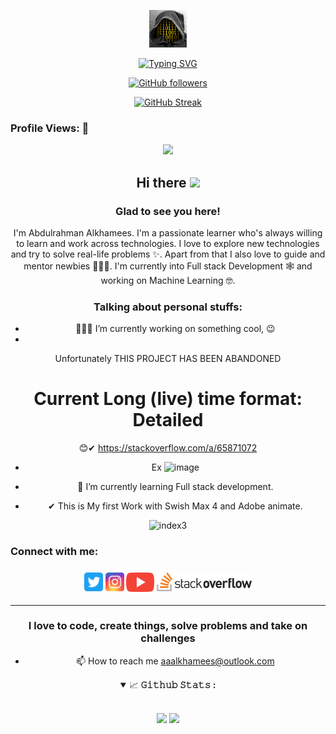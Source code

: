 <div align="center">

![Banner](https://github.com/Abd-ulRahman/Abd-ulRahman/blob/main/my_avatar.gif)

[![Typing SVG](https://readme-typing-svg.demolab.com?font=Architects+Daughter&size=28&pause=1000&color=BE0000&center=true&width=500&lines=Hey!+This+is+Abdulrahman.;I'm+a+web+and+application+Developer;I'm+also+Machine+Learning+Student;And+I'm+a+proud+🇸🇦+Mocelem)](https://git.io/typing-svg)

[![GitHub followers](https://img.shields.io/github/followers/Abd-ulRahman.svg?style=social&label=Followers)](https://github.com/Abd-ulRahman?tab=followers)

[![GitHub Streak](https://streak-stats.demolab.com?user=Abd-ulRahman&theme=highcontras&hide_border=true)](https://git.io/streak-stats)

<!-- visitor counter -->
<h3 align="left">Profile Views: 🧐</h3>
<p align="center"> 
  <img src="https://profile-counter.glitch.me/Abd-ulRahman/count.svg" />
</p>
<!-- 
  ![Profile Views](https://gpvc.arturio.dev/Abd-ulRahman)
 -->
<!-- welcome message -->
<h2>Hi there <img src="https://media.giphy.com/media/hvRJCLFzcasrR4ia7z/giphy.gif" width="25px"></h2>

<h3>Glad to see you here!</h3>

<!-- About me -->
<p>
I'm Abdulrahman Alkhamees. I'm a passionate learner who's always willing to learn and work across technologies. I love to explore new technologies and try to solve real-life problems ✨. Apart from that I also love to guide and mentor newbies 👨🏻‍💻. I'm currently into Full stack Development 🕸️ and working on Machine Learning 🤓.
</p>

<!-- Personal Stuffs -->
<h3> Talking about personal stuffs:</h3>

- 👨🏽‍💻 I’m currently working on something cool,  😉
- 
Unfortunately
THIS PROJECT HAS BEEN ABANDONED

# Current Long (live) time format: Detailed 
  😊✔ https://stackoverflow.com/a/65871072
  
- Ex
![image](https://github.com/Abd-ulRahman/Abd-ulRahman/assets/1366228/ef4fc7cc-5967-403f-8863-a882d8d49738)

- 🌱 I’m currently learning Full stack development.
  
- ✔ This is My first Work with Swish Max 4 and Adobe animate.

![index3](https://github.com/Abd-ulRahman/Abd-ulRahman/blob/main/images/index3.gif)


  
<!-- Connect with me -->
<h3 align="left">Connect with me:</h3>
<p align="left">

<a href="https://twitter.com/Alkhamees_1970" target="blank"><img align="center" src="https://github.com/Abd-ulRahman/Abd-ulRahman/blob/main/assets/twitter.svg" alt="Abd-ulRahman" height="30" width="30" /></a>
<a href="https://instagram.com/abdulrahman.alkhamees" target="blank"><img align="center" src="https://github.com/Abd-ulRahman/Abd-ulRahman/blob/main/assets/instagram.svg" alt="Abd-ulRahman" height="30" width="30" /></a>
 <a href="https://www.youtube.com/@developer1623" target="blank"><img align="center" src="https://github.com/Abd-ulRahman/Abd-ulRahman/blob/main/assets/youtube.svg" alt="Abd-ulRahman" height="45" width="45" /></a>
<a href="https://stackoverflow.com/users/3221144/abdulrahman-alkhamees" target="blank"><img align="center" src="https://github.com/Abd-ulRahman/Abd-ulRahman/blob/main/assets/StackOverflow.png" alt="Abd-ulRahman" height="30" width="152" /></a>
</p>

</head>


<!-- GITHUB STATS -->

<hr>
<h3 align="center">I love to code, create things, solve problems and take on challenges</h3>
  <ul>
    <li>📫 How to reach me <a href="mailto:aaalkhamees@outlook.com">aaalkhamees@outlook.com</a></li>
  </ul>
<details open="">
<summary>
  <g-emoji class="g-emoji" alias="chart_with_upwards_trend" fallback-src="https://github.githubassets.com/images/icons/emoji/unicode/1f4c8.png">📈</g-emoji>
  <strong>𝙶𝚒𝚝𝚑𝚞𝚋 𝚂𝚝𝚊𝚝𝚜 : </strong>
</summary>
<br/>

<p>
<!-- GitHub Stats -->
<img height="180em" src="https://github-readme-stats-abd-ulrahman.vercel.app/api?username=Abd-ulRahman&bg_color=66000000&show_icons=true&hide_border=false&border_color=2e4058" />

<!-- Most Used Languages -->
<img height="180em" src="https://github-readme-stats-abd-ulrahman.vercel.app/api/top-langs/?username=Abd-ulRahman&bg_color=66000000&exclude_repo=KNN-Image-Classification&show_icons=true&hide_border=false&border_color=2e4058&layout=compact&langs_count=10"/>
</p>
</details>
</hr>
</div>
